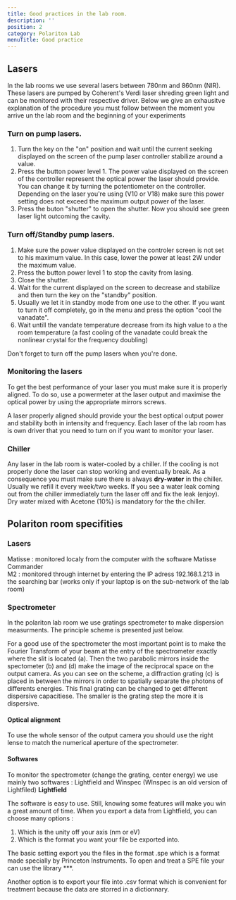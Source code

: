 ```yaml
---
title: Good practices in the lab room.
description: ''
position: 2
category: Polariton Lab
menuTitle: Good practice
---
```


## Lasers

In the lab rooms we use several lasers between 780nm and 860nm (NIR). These lasers are pumped by Coherent's Verdi laser shreding green light and can be monitored with their respective driver. Below we give an exhausitve explanation of the procedure you must follow between the moment you arrive un the lab room and the beginning of your experiments  

### Turn on pump lasers.

1. Turn the key on the "on" position and wait until the current seeking displayed on the screen of the pump laser controller stabilize around a value.
2. Press the button power level 1. The power value displayed on the screen of the controller represent the optical power the laser should provide. You can change it by turning the potentiometer on the controller. Depending on the laser you're using (V10 or V18) make sure this power setting does not exceed the maximum output power of the laser.
3. Press the buton "shutter" to open the shutter. Now you should see green laser light outcoming the cavity.




### Turn off/Standby pump lasers.

1. Make sure the power value displayed on the controler screen is not set to his maximum value. In this case, lower the power at least 2W under the maximum value.
2. Press the button power level 1 to stop the cavity from lasing.
3. Close the shutter.
4. Wait for the current displayed on the screen to decrease and stabilize and then turn the key on the "standby" position.
5. Usually we let it in standby mode from one use to the other. If you want to turn it off completely, go in the menu and press the option "cool the vanadate".
6. Wait untill the vandate temperature decrease from its high value to a the room temperature (a fast cooling of the vanadate could break the nonlinear crystal for the frequency doubling)

<alert type="warning">
Don't forget to turn off the pump lasers when you're done.
</alert>

### Monitoring the lasers

To get the best performance of your laser you must make sure it is properly aligned. To do so, use a powermeter at the laser output and maximise the optical power by using the appropriate mirrors screws.

A laser properly aligned should provide your the best optical output power and stability both in intensity and frequency. 
Each laser of the lab room has is own driver that you need to turn on if you want to monitor your laser. 

### Chiller 

Any laser in the lab room is water-cooled by a chiller. If the cooling is not properly done the laser can stop working and eventually break. As a consequence you must make sure there is always **dry-water** in the chiller. Usually we refill it every week/two weeks. If you see a water leak coming out from the chiller immediately turn the laser off and fix the leak (enjoy).
<alert type="warning">
Dry water mixed with Acetone (10%) is mandatory for the the chiller.
</alert>

## Polariton room specifities
### Lasers

Matisse : monitored localy from the computer with the software Matisse Commander  
M2 : monitored through internet by entering the IP adress 192.168.1.213 in the searching bar (works only if your laptop is on the sub-network of the lab room)  
### Spectrometer

In the polariton lab room we use gratings spectrometer to make dispersion measurments. The principle scheme is presented just below.

<article-image src="StartingPackage/tools/spectro_grating.png" alt="Transit folder" size="100" :center="true"></article-image>

For a good use of the spectrometer the most important point is to make the Fourier Transform of your beam at the entry of the spectrometer exactly where the slit is located (a). Then the two parabolic mirrors inside the spectometer (b) and (d) make the image of the reciprocal space on the output camera. As you can see on the scheme, a diffraction grating (c) is placed in between the mirrors in order to spatially separate the photons of differents energies. This final grating can be changed to get different dispersive capacitiese. The smaller is the grating step the more it is dispersive.

#### Optical alignment
To use the whole sensor of the output camera you should use the right lense to match the numerical aperture of the spectrometer. 

#### Softwares
To monitor the spectrometer (change the grating, center energy) we use mainly two softwares : Lightfield and Winspec (WInspec is an old version of Lightfiled)
**Lightfield**

The software is easy to use. Still, knowing some features will make you win a great amount of time. When you export a data from Lightfield, you can choose many options :
1. Which is the unity off your axis (nm or eV)
2. Which is the format you want your file be exported into.

The basic setting export you the files in the format .spe which is a format made specially by Princeton Instruments. To open and treat a SPE file your can use the library ***.

Another option is to export your file into .csv format which is convenient for treatment because the data are storred in a dictionnary.
















